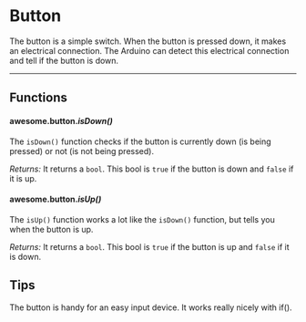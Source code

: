 # Button

The button is a simple switch. When the button is pressed down, it makes an electrical connection. The Arduino can detect this electrical connection and tell if the button is down.

***

## Functions

#### awesome.button.*isDown()*

The `isDown()` function checks if the button is currently down (is being pressed) or not (is not being pressed).

*Returns:* It returns a `bool`. This bool is `true` if the button is down and `false` if it is up.

#### awesome.button.*isUp()*

The `isUp()` function works a lot like the `isDown()` function, but tells you when the button is up.

*Returns:* It returns a `bool`. This bool is `true` if the button is up and `false` if it is down.

## Tips
The button is handy for an easy input device. It works really nicely with if().
